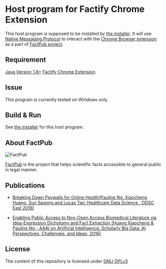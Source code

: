 # Host program for Factify Chrome Extension

This host program is supposed to be installed by [the installer](https://github.com/sunsagong/factify_chrome_extension).
It will use [Native Messaging Protocol](https://developer.chrome.com/extensions/nativeMessaging) to interact with the [Chrome Browser extension](https://github.com/sunsagong/factify_chrome_extension) as a part of [FactPub project](http://factpub.org).

Requirement
-----------
[Java Version 1.8+](http://java.com/download)
[Factify Chrome Extension](https://github.com/sunsagong/factify_chrome_extension.git)

Issue
-----
This program is currently tested on Windows only.

Build & Run
-----------

See [the installer](https://github.com/sunsagong/factify_chrome_extension_nativeapp.git) for this host program.

About FactPub
-------------

![FactPub](http://factpub.org/img/logo_factpub.png)

[FactPub](http://factpub.org/) is the project that helps scientific facts accessible to general public in legal manner.

Publications
------------

* [Breaking Down Paywalls for Online Health(Pauline Ng, Xiaocheng Huang, Sun Sagong and Lucas Tan: Healthcare Data Science , ODSC East 2016)](https://www.opendatascience.com/conferences/pauline-ng-breaking-down-paywalls-for-online-health/)

* [Enabling Public Access to Non-Open Access Biomedical Literature via Idea-Expression Dichotomy and Fact Extraction (Huang Xiaocheng & Pauline Ng - AAAI on Artificial Intelligence: Scholarly Big Data: AI Perspectives, Challenges, and Ideas, 2016)](http://www.aaai.org/ocs/index.php/WS/AAAIW16/paper/viewPaper/12557)

License
-------

The content of this repository is licensed under [GNU GPLv3](http://choosealicense.com/licenses/gpl-3.0/)
